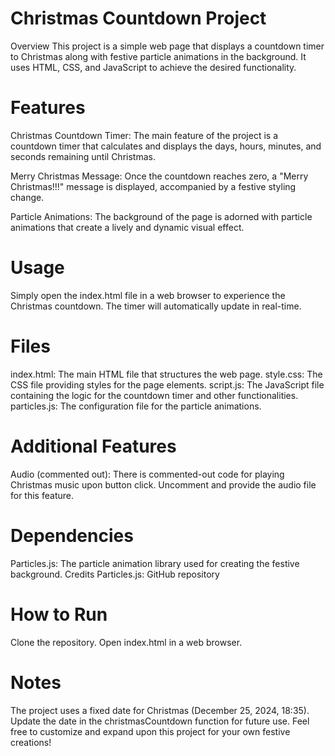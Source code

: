 # Christmas Countdown Project
Overview
This project is a simple web page that displays a countdown timer to Christmas along with festive particle animations in the background. It uses HTML, CSS, and JavaScript to achieve the desired functionality.

# Features
Christmas Countdown Timer: The main feature of the project is a countdown timer that calculates and displays the days, hours, minutes, and seconds remaining until Christmas.

Merry Christmas Message: Once the countdown reaches zero, a "Merry Christmas!!!" message is displayed, accompanied by a festive styling change.

Particle Animations: The background of the page is adorned with particle animations that create a lively and dynamic visual effect.

# Usage
Simply open the index.html file in a web browser to experience the Christmas countdown. The timer will automatically update in real-time.

# Files
index.html: The main HTML file that structures the web page.
style.css: The CSS file providing styles for the page elements.
script.js: The JavaScript file containing the logic for the countdown timer and other functionalities.
particles.js: The configuration file for the particle animations.

# Additional Features
Audio (commented out): There is commented-out code for playing Christmas music upon button click. Uncomment and provide the audio file for this feature.

# Dependencies
Particles.js: The particle animation library used for creating the festive background.
Credits
Particles.js: GitHub repository

# How to Run
Clone the repository.
Open index.html in a web browser.

# Notes
The project uses a fixed date for Christmas (December 25, 2024, 18:35). Update the date in the christmasCountdown function for future use.
Feel free to customize and expand upon this project for your own festive creations!
